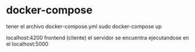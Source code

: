 # docker-compose
tener el archivo docker-compose.yml
sudo docker-compose up

localhost:4200 frontend (cliente) el servidor se encuentra ejecutandose en el localhost:5000

